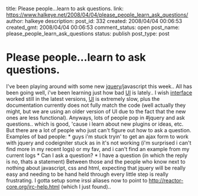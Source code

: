 title: Please people...learn to ask questions.
link: https://www.halkeye.net/2008/04/04/please_people_learn_ask_questions/
author: halkeye
description: 
post_id: 332
created: 2008/04/04 00:06:53
created_gmt: 2008/04/04 00:06:53
comment_status: open
post_name: please_people_learn_ask_questions
status: publish
post_type: post

# Please people...learn to ask questions.

I've been playing around with some new [jquery](http://www.jquery.com)/javascript this week.. All has been going well, i've been learning just how bad [UI](http://ui.jquery.com) is lately.. I wish [interface](http://interface.eyecon.ro/) worked still in the latest versions, [UI](http://ui.jquery.com) is extremely slow, plus the documentation currently does not fully match the code (well actually they might, but we are using an older version of UI due to the fact that the new ones are less functional). Anyways, lots of people pop in #jquery and ask questions.. which is good, 'cause i learn about new plugins or ideas, etc. But there are a lot of people who just can't figure out how to ask a question. Examples of bad people: * <yoav> guys i'm stuck tryin' to get an ajax form to work with jquery and codeigniter <yoav>stuck as in it's not working (i'm surprised i can't find more in my recent logs) or my fav, and i can't find an example from my current logs * <someone> Can I ask a question? * <someone> I have a question (in which the reply is no, thats a statement) Between those and the people who know next to nothing about javascript, css and html, expecting that jquery will be really easy and needing to be hand held through every little step is really frustrating. I gotta setup some irssi aliases now to point to http://reactor-core.org/irc-help.html (which I just found)..